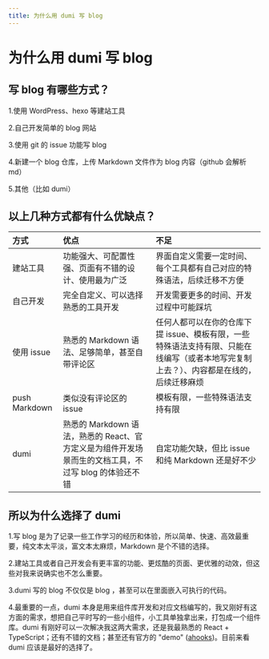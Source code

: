 ```yaml
---
title: 为什么用 dumi 写 blog
---
```


# 为什么用 dumi 写 blog

## 写 blog 有哪些方式？

1.使用 WordPress、hexo 等建站工具

2.自己开发简单的 blog 网站

3.使用 git 的 issue 功能写 blog

4.新建一个 blog 仓库，上传 Markdown 文件作为 blog 内容（github 会解析 md）

5.其他（比如 dumi）

## 以上几种方式都有什么优缺点？

| 方式 | 优点 | 不足 |
| :-- | :-- | :-- |
| 建站工具 | 功能强大、可配置性强、页面有不错的设计、使用最为广泛 | 界面自定义需要一定时间、每个工具都有自己对应的特殊语法，后续迁移不方便 |
| 自己开发 | 完全自定义、可以选择熟悉的工具开发 | 开发需要更多的时间、开发过程中可能踩坑 |
| 使用 issue | 熟悉的 Markdown 语法、足够简单，甚至自带评论区 | 任何人都可以在你的仓库下提 issue、模板有限，一些特殊语法支持有限、只能在线编写（或者本地写完复制上去？）、内容都是在线的，后续迁移麻烦 |
| push Markdown | 类似没有评论区的 issue | 模板有限，一些特殊语法支持有限 |
| dumi | 熟悉的 Markdown 语法，熟悉的 React、官方定义是为组件开发场景而生的文档工具，不过写 blog 的体验还不错 | 自定功能欠缺，但比 issue 和纯 Markdown 还是好不少 |

## 所以为什么选择了 dumi

1.写 blog 是为了记录一些工作学习的经历和体验，所以简单、快速、高效最重要，纯文本太平淡，富文本太麻烦，Markdown 是个不错的选择。

2.建站工具或者自己开发会有更丰富的功能、更炫酷的页面、更优雅的动效，但这些对我来说确实也不怎么重要。

3.dumi 写的 blog 不仅仅是 blog ，甚至可以在里面嵌入可执行的代码。

4.最重要的一点，dumi 本身是用来组件库开发和对应文档编写的，我又刚好有这方面的需求，想把自己平时写的一些小组件，小工具单独拿出来，打包成一个组件库。dumi 有刚好可以一次解决我这两大需求，还是我最熟悉的 React + TypeScript；还有不错的文档；甚至还有官方的 "demo" ([ahooks](https://ahooks.js.org/))。目前来看 dumi 应该是最好的选择了。
